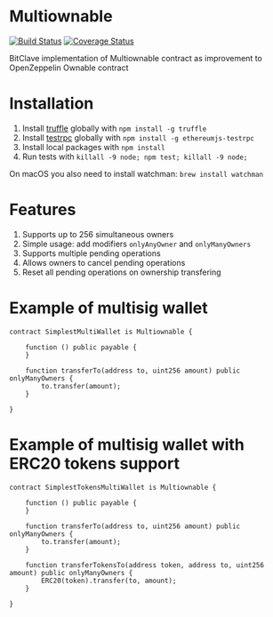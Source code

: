 # Multiownable

[![Build Status](https://travis-ci.org/bitclave/Multiownable.svg?branch=master)](https://travis-ci.org/bitclave/Multiownable)
[![Coverage Status](https://coveralls.io/repos/github/bitclave/Multiownable/badge.svg)](https://coveralls.io/github/bitclave/Multiownable)

BitClave implementation of Multiownable contract as improvement to OpenZeppelin Ownable contract

# Installation

1. Install [truffle](http://truffleframework.com) globally with `npm install -g truffle`
2. Install [testrpc](https://github.com/ethereumjs/testrpc) globally with `npm install -g ethereumjs-testrpc`
3. Install local packages with `npm install`
4. Run tests with `killall -9 node; npm test; killall -9 node;`

On macOS you also need to install watchman: `brew install watchman`

# Features

1. Supports up to 256 simultaneous owners
2. Simple usage: add modifiers `onlyAnyOwner` and `onlyManyOwners`
3. Supports multiple pending operations
4. Allows owners to cancel pending operations
5. Reset all pending operations on ownership transfering

# Example of multisig wallet

```solidity
contract SimplestMultiWallet is Multiownable {

    function () public payable {
    }

    function transferTo(address to, uint256 amount) public onlyManyOwners {
        to.transfer(amount);
    }
    
}
```

# Example of multisig wallet with ERC20 tokens support

```solidity
contract SimplestTokensMultiWallet is Multiownable {

    function () public payable {
    }
    
    function transferTo(address to, uint256 amount) public onlyManyOwners {
        to.transfer(amount);
    }
    
    function transferTokensTo(address token, address to, uint256 amount) public onlyManyOwners {
        ERC20(token).transfer(to, amount);
    }
    
}
```

